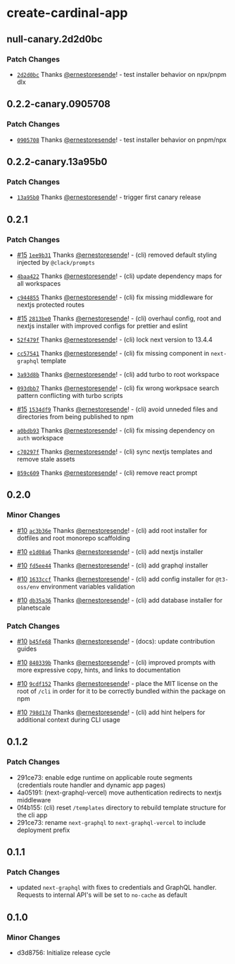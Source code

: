 # create-cardinal-app

## null-canary.2d2d0bc

### Patch Changes

- [`2d2d0bc`](https://github.com/ernesto-oss/cardinal/commit/2d2d0bce68e5375e0d3d183357ce7cf8f6241bf2) Thanks [@ernestoresende](https://github.com/ernestoresende)! - test installer behavior on npx/pnpm dlx

## 0.2.2-canary.0905708

### Patch Changes

- [`0905708`](https://github.com/ernesto-oss/cardinal/commit/090570851b3b061f10e8bfaa27050033d6b143c1) Thanks [@ernestoresende](https://github.com/ernestoresende)! - test installer behavior on pnpm/npx

## 0.2.2-canary.13a95b0

### Patch Changes

- [`13a95b0`](https://github.com/ernesto-oss/cardinal/commit/13a95b0002daf89760ec48e36c4cb8d1462714d3) Thanks [@ernestoresende](https://github.com/ernestoresende)! - trigger first canary release

## 0.2.1

### Patch Changes

- [#15](https://github.com/ernesto-oss/cardinal/pull/15) [`1ee9b31`](https://github.com/ernesto-oss/cardinal/commit/1ee9b311f16bba0b86cc4cc2d08a6ad2c4d61f67) Thanks [@ernestoresende](https://github.com/ernestoresende)! - (cli) removed default styling injected by `@clack/prompts`

- [`4baa422`](https://github.com/ernesto-oss/cardinal/commit/4baa422200faf0f3c8787a00f55e31abf31ca188) Thanks [@ernestoresende](https://github.com/ernestoresende)! - (cli) update dependency maps for all workspaces

- [`c944855`](https://github.com/ernesto-oss/cardinal/commit/c94485510d8f3b524ceb7396d32739f91aea4616) Thanks [@ernestoresende](https://github.com/ernestoresende)! - (cli) fix missing middleware for nextjs protected routes

- [#15](https://github.com/ernesto-oss/cardinal/pull/15) [`2813be0`](https://github.com/ernesto-oss/cardinal/commit/2813be0d35f15c0a61fe662efcc04e25257e7c90) Thanks [@ernestoresende](https://github.com/ernestoresende)! - (cli) overhaul config, root and nextjs installer with improved configs for prettier and eslint

- [`52f479f`](https://github.com/ernesto-oss/cardinal/commit/52f479fe359364f9eca2216817381a7c087407c3) Thanks [@ernestoresende](https://github.com/ernestoresende)! - (cli) lock next version to 13.4.4

- [`cc57541`](https://github.com/ernesto-oss/cardinal/commit/cc5754177cf19824d03e301a4661ed55a0db2873) Thanks [@ernestoresende](https://github.com/ernestoresende)! - (cli) fix missing component in `next-graphql` template

- [`3a93d8b`](https://github.com/ernesto-oss/cardinal/commit/3a93d8b52d37dd9cf3afce8024c0f01786a2153f) Thanks [@ernestoresende](https://github.com/ernestoresende)! - (cli) add turbo to root workspace

- [`093dbb7`](https://github.com/ernesto-oss/cardinal/commit/093dbb745d0bc2a4082104049503baa738a5b605) Thanks [@ernestoresende](https://github.com/ernestoresende)! - (cli) fix wrong workpsace search pattern conflicting with turbo scripts

- [#15](https://github.com/ernesto-oss/cardinal/pull/15) [`1534df9`](https://github.com/ernesto-oss/cardinal/commit/1534df96ca552ed248b8c1dfeea2c6740108653b) Thanks [@ernestoresende](https://github.com/ernestoresende)! - (cli) avoid unneded files and directories from being published to npm

- [`a0bdb93`](https://github.com/ernesto-oss/cardinal/commit/a0bdb930702c7f6771925b5760c20b9d390264c6) Thanks [@ernestoresende](https://github.com/ernestoresende)! - (cli) fix missing dependency on `auth` workspace

- [`c70297f`](https://github.com/ernesto-oss/cardinal/commit/c70297fd4ab3138336ce8e842148ca52bb742a99) Thanks [@ernestoresende](https://github.com/ernestoresende)! - (cli) sync nextjs templates and remove stale assets

- [`859c609`](https://github.com/ernesto-oss/cardinal/commit/859c6091b7f90cc3a9339b319ce31c3bda73aef9) Thanks [@ernestoresende](https://github.com/ernestoresende)! - (cli) remove react prompt

## 0.2.0

### Minor Changes

- [#10](https://github.com/ernesto-oss/cardinal/pull/10) [`ac3b36e`](https://github.com/ernesto-oss/cardinal/commit/ac3b36e5ea4286cb99d0906e636bbc831d457a2b) Thanks [@ernestoresende](https://github.com/ernestoresende)! - (cli) add root installer for dotfiles and root monorepo scaffolding

- [#10](https://github.com/ernesto-oss/cardinal/pull/10) [`e1d08a6`](https://github.com/ernesto-oss/cardinal/commit/e1d08a6e8212405b13e16811cd3c0f45be7d9ab0) Thanks [@ernestoresende](https://github.com/ernestoresende)! - (cli) add nextjs installer

- [#10](https://github.com/ernesto-oss/cardinal/pull/10) [`fd5ee44`](https://github.com/ernesto-oss/cardinal/commit/fd5ee444f5936c54db1e4c624787068b85db7570) Thanks [@ernestoresende](https://github.com/ernestoresende)! - (cli) add graphql installer

- [#10](https://github.com/ernesto-oss/cardinal/pull/10) [`1633ccf`](https://github.com/ernesto-oss/cardinal/commit/1633ccfc1b94a0d68b551b025137e54c37becf3e) Thanks [@ernestoresende](https://github.com/ernestoresende)! - (cli) add config installer for `@t3-oss/env` environment variables validation

- [#10](https://github.com/ernesto-oss/cardinal/pull/10) [`db35a36`](https://github.com/ernesto-oss/cardinal/commit/db35a36390e212141fe38a442a4d259680010a8d) Thanks [@ernestoresende](https://github.com/ernestoresende)! - (cli) add database installer for planetscale

### Patch Changes

- [#10](https://github.com/ernesto-oss/cardinal/pull/10) [`b45fe68`](https://github.com/ernesto-oss/cardinal/commit/b45fe6879e838e639702808bc87db619f532abf8) Thanks [@ernestoresende](https://github.com/ernestoresende)! - (docs): update contribution guides

- [#10](https://github.com/ernesto-oss/cardinal/pull/10) [`840339b`](https://github.com/ernesto-oss/cardinal/commit/840339ba6bfcb18f9a787ecc7da9a5d03ce1c1c9) Thanks [@ernestoresende](https://github.com/ernestoresende)! - (cli) improved prompts with more expressive copy, hints, and links to documentation

- [#10](https://github.com/ernesto-oss/cardinal/pull/10) [`9cdf152`](https://github.com/ernesto-oss/cardinal/commit/9cdf152edea2238791c6d52b8f572d05fa161b0b) Thanks [@ernestoresende](https://github.com/ernestoresende)! - place the MIT license on the root of `/cli` in order for it to be correctly bundled within the package on npm

- [#10](https://github.com/ernesto-oss/cardinal/pull/10) [`798d17d`](https://github.com/ernesto-oss/cardinal/commit/798d17d4e720169c01965ae8d74290a0a0fd98b8) Thanks [@ernestoresende](https://github.com/ernestoresende)! - (cli) add hint helpers for additional context during CLI usage

## 0.1.2

### Patch Changes

- 291ce73: enable edge runtime on applicable route segments (credentials route handler and dynamic app pages)
- 4a05191: (next-graphql-vercel) move authentication redirects to nextjs middleware
- 0f4b155: (cli) reset `/templates` directory to rebuild template structure for the cli app
- 291ce73: rename `next-graphql` to `next-graphql-vercel` to include deployment prefix

## 0.1.1

### Patch Changes

- updated `next-graphql` with fixes to credentials and GraphQL handler. Requests to internal API's will be set to `no-cache` as default

## 0.1.0

### Minor Changes

- d3d8756: Initialize release cycle
